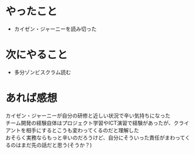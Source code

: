 # やったこと
* カイゼン・ジャーニーを読み切った
# 次にやること
* 多分ゾンビスクラム読む
# あれば感想
カイゼン・ジャーニーが自分の研修と近しい状況で辛い気持ちになった  
チーム開発の経験自体はプロジェクト学習やICT演習で経験があったが、クライアントを相手にするとこうも変わってくるのだと理解した  
おそらく実務ならもっと辛いのだろうけど、自分にそういった責任がまわってくるのはまだ先の話だと思う(そうか？)
